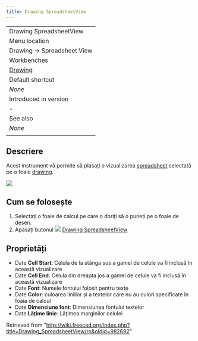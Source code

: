 ```yaml
---
title: Drawing SpreadsheetView
---
```


|                                                   |
| ------------------------------------------------- |
| Drawing SpreadsheetView                           |
| Menu location                                     |
| Drawing → Spreadsheet View                        |
| Workbenches                                       |
| [Drawing](/Drawing_Workbench "Drawing Workbench") |
| Default shortcut                                  |
| _None_                                            |
| Introduced in version                             |
| -                                                 |
| See also                                          |
| _None_                                            |
|                                                   |

## Descriere

Acest instrument vă permite să plasați o vizualizarea [spreadsheet](/Spreadsheet_Workbench "Spreadsheet Workbench") selectată pe o foaie [drawing](/Drawing_Workbench "Drawing Workbench").

![](/images/Drawing_spreadsheetview.jpg)

## Cum se folosește

1. Selectați o foaie de calcul pe care o doriți să o puneți pe o foaie de desen.
2. Apăsați butonul ![](/images/Drawing_SpreadsheetView.png) [Drawing SpreadsheetView](/Drawing_SpreadsheetView "Drawing SpreadsheetView")

## Proprietăți

- Date **Cell Start**: Celula de la stânga sus a gamei de celule va fi inclusă în această vizualizare
- Date **Cell End**: Celula din dreapta jos a gamei de celule va fi inclusă în această vizualizare
- Date **Font**: Numele fontului folosit pentru texte
- Date **Color**: culoarea liniilor și a textelor care nu au culori specificate în foaia de calcul
- Date **Dimensiune font**: Dimensiunea fontului textelor
- Date **Lățime linie**: Lățimea marginilor celulei

Retrieved from "<http://wiki.freecad.org/index.php?title=Drawing_SpreadsheetView/ro&oldid=982692>"

